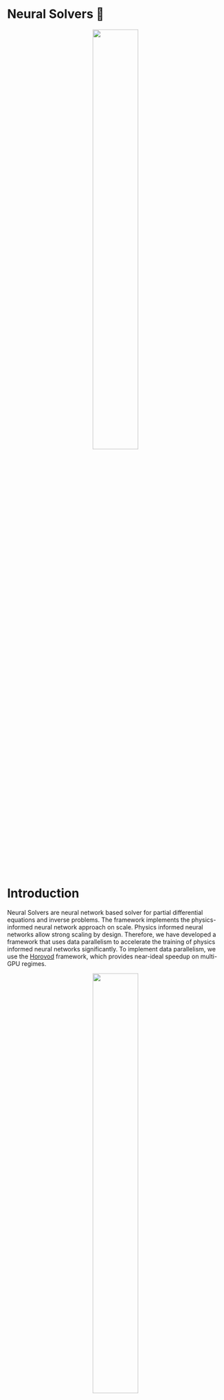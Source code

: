 # Neural Solvers :milky_way:

<figure align="center">
<img src="images/1D_Schroedinger_training.gif" width="50%" />
</figure>

# Introduction
Neural Solvers are neural network based solver for partial differential equations and inverse problems. 
The framework implements the physics-informed neural network approach on scale. Physics informed neural networks
allow strong scaling by design. Therefore, we have developed a framework that uses data parallelism to accelerate the training of 
physics informed neural networks significantly. To implement data parallelism, we use the <a href="https://github.com/horovod/horovod">Horovod</a> framework, which provides near-ideal speedup on multi-GPU regimes.  

<figure align="center">
<img src="images/scalability.png" width="50%" />
</figure>

More details about our framework you can find in our recent publication: 
```
P. Stiller, F. Bethke, M. Böhme, R. Pausch, S. Torge, A. Debus, J. Vorberger, M.Bussmann, N. Hoffmann: 
Large-scale Neural Solvers for Partial Differential Equations (2020).

```



## Implemented Approaches:
```
Raissi, Maziar, Paris Perdikaris, and George Em Karniadakis.
Physics Informed Deep Learning (Part I): Data-driven Solutions of Nonlinear Partial Differential Equations.(2017).
```
```
Raissi, Maziar, Paris Perdikaris, and George Em Karniadakis. 
Physics Informed Deep Learning (Part II): Data-driven Discovery of Nonlinear Partial Differential Equations.(2017).
```

## Requirements

### Libaries
```
cuda 10.2 # if gpu support is needed
python/3.6.5
gcc/5.5.0
openmpi/3.1.2
```

### Python requirements
```
torch==1.7.1 
h5py==2.10.0
numpy==1.19.0
Pillow==7.2.0
matplotlib==3.3.3
scipy==1.6.1
pyDOE==0.3.8
```

## Usage of Interface

At the beginning you have to implement the datasets following the torch.utils.Dataset interface
```python
from torch.utils.data import Dataset
sys.path.append(PATH_TO_PINN_FRAMEWORK)  # adding the pinn framework to your path
import PINNFramework as pf

class BoundaryConditionDataset(Dataset):

    def __init__(self, nb, lb, ub):
        """
        Constructor of the initial condition dataset
		"""
		
    def __getitem__(self, idx):
        """
        Returns data for initial state
        """
       

    def __len__(self):
        """
		Length of the dataset
        """


class InitialConditionDataset(Dataset):

    def __init__(self, **kwargs):
        """
        Constructor of the boundary condition dataset

        """


    def __len__(self):
        """
		Length of the dataset
        """
        

    def __getitem__(self, idx):
		"""
		Returns item at given index
		"""


class PDEDataset(Dataset):
    def __init__(self, nf, lb, ub):
        """
		Constructor of the PDE dataset
		"""
	
    def __len__(self):
        """
		Length of the dataset
        """
        

    def __getitem__(self, idx):
		"""
		Returns item at given index
		"""
		
```

In the main function you can create the loss-terms and the corresponding datasets. 
And define the pde function f which is the residual of the pde given residual points and model predictions u.
For the boundary conditions: neumann, robin, dirchlet and periodic boundary condititions are supported. 

```python

if __name__ == main :

    # initial condition
    ic_dataset = InitialConditionDataset(...)
    initial_condition = pf.InitialCondition(dataset=ic_dataset)
    # boundary conditions
    bc_dataset = BoundaryConditionDataset(...)
    periodic_bc_u = pf.PeriodicBC(...)
    periodic_bc_v = pf.PeriodicBC(...)
    periodic_bc_u_x = pf.RobinBC(...)
    periodic_bc_v_x = pf.NeumannBC(...)
    # PDE 
	pde_dataset = PDEDataset(...)


    def f(x, u):
		"""
		
		Defines the residual of the pde f(x,u)=0
		
		"""


    pde_loss = pf.PDELoss(dataset=pde_dataset, func=f)

```

Finally you can create a model which is the surrogate for the PDE and create the PINN enviorment which helps you to train the surrogate.
```python
model = pf.models.MLP(input_size=2, output_size=2, hidden_size=100, num_hidden=4) # creating a model. For example a mlp
pinn = pf.PINN(model, input_size=2, output_size=2 ,pde_loss = pde_loss, initial_condition=initial_condition, boundary_condition = [...], use_gpu=True)

pinn.fit(50000, 'Adam', 1e-3)
```

## Deep HPM support 

Instead of a PDE loss you can use a HPM model. The HPM model needs a function derivatives that calculates the needed derivatives, while the last returned derivative is the time_derivative.
You can use the HPM loss a follows. 

```python

der derivatives(x,u):
	"""
	Returns the derivatives
	
	Args: 
		x (torch.Tensor) : residual points
		u (torch.Tensor) : predictions of the pde model
	"""
	pass
	
hpm_loss = pf.HPMLoss(pde_dataset,derivatives,hpm_model)
#HPM has no boundary conditions in general
pinn = pf.PINN(model, input_size=2, output_size=2 ,pde_loss = hpm_loss, initial_condition=initial_condition, boundary_condition = [], use_gpu=True)

```
## Horovod Support 
You can activate horovod support by setting the `use_horovod` flag in the constructor of the pinn
```python
pinn = pf.PINN(model, input_size=2, output_size=2 ,pde_loss = pde_loss, initial_condition=initial_condition, boundary_condition = [...], use_gpu=True, use_horovod=True)
```
## Wandb support 
Activate wandb-logging by creating an instance of a wandb logging. Its important that you have wandb installed. 
Look here for installing wandb: https://docs.wandb.ai/quickstart
```python
logger = pf.WandbLogger(project, args) # create logger instance
pinn.fit(epochs=5000,logger=logger) # add logger to the fit method
```
## Tensorboard support 
Activate tensorboard-logging by creating an event file with tensorboardX. Its important that you have tensorboardX installed. 
```python
logger = pf.TensorBoardLogger(log_directory) # create logger instance
pinn.fit(epochs=5000,logger=logger) # add logger to the fit method
```
Keep in mind that the lbfgs-optimizer and the lbgfgs-finetuning is not supported with horovod activated. Another restriction is that the length or your dataset should not be smaller than the number of used GPUs for horovod. 


## Developers

### Scientific Supervision
Nico Hoffmann (HZDR)
### Core Developers 
Patrick Stiller (HZDR) <br/>
Maksim Zhandanov (HZDR)<br/>
Jeyhun Rustamov (HZDR)
